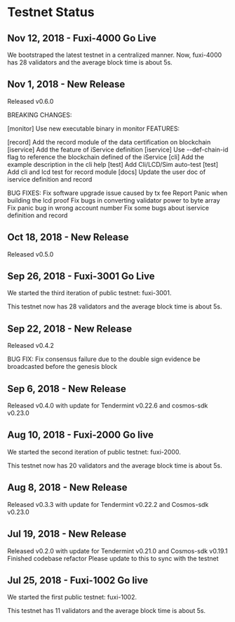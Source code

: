 # Testnet Status


## Nov 12, 2018 - Fuxi-4000 Go Live

We bootstraped the latest testnet in a centralized manner. Now, fuxi-4000 has 28 validators and the average block time is about 5s.

## Nov 1, 2018 - New Release

Released v0.6.0

BREAKING CHANGES:

[monitor] Use new executable binary in monitor
FEATURES:

[record] Add the record module of the data certification on blockchain
[iservice] Add the feature of iService definition
[iservice] Use --def-chain-id flag to reference the blockchain defined of the iService
[cli] Add the example description in the cli help
[test] Add Cli/LCD/Sim auto-test
[test] Add cli and lcd test for record module
[docs] Update the user doc of iservice definition and record

BUG FIXES:
Fix software upgrade issue caused by tx fee
Report Panic when building the lcd proof
Fix bugs in converting validator power to byte array
Fix panic bug in wrong account number
Fix some bugs about iservice definition and record

## Oct 18, 2018 - New Release

Released v0.5.0


## Sep 26, 2018 - Fuxi-3001 Go Live

We started the third iteration of public testnet: fuxi-3001.

This testnet now has 28 validators and the average block time is about 5s. 

## Sep 22, 2018 - New Release

Released v0.4.2

BUG FIX: Fix consensus failure due to the double sign evidence be broadcasted before the genesis block

## Sep 6, 2018 - New Release

Released v0.4.0 with update for Tendermint v0.22.6 and cosmos-sdk v0.23.0

## Aug 10, 2018 - Fuxi-2000 Go live

We started the second iteration of public testnet: fuxi-2000.

This testnet now has 20 validators and the average block time is about 5s. 

## Aug 8, 2018 - New Release

Released v0.3.3 with update for Tendermint v0.22.2 and Cosmos-sdk v0.23.0

## Jul 19, 2018 - New Release

Released v0.2.0 with update for Tendermint v0.21.0 and Cosmos-sdk v0.19.1
Finished codebase refactor 
Please update to this to sync with the testnet

## Jul 25, 2018 - Fuxi-1002 Go live

We started the first public testnet: fuxi-1002.

This testnet has 11 validators and the average block time is about 5s. 